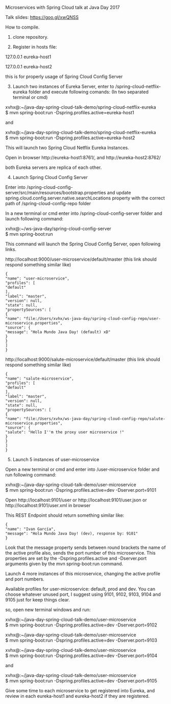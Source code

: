 Microservices with Spring Cloud talk at Java Day 2017

Talk slides: 
https://goo.gl/xwQNSS

How to compile.

1. clone repository.

2. Register in hosts file:

127.0.0.1 eureka-host1

127.0.0.1 eureka-host2

this is for properly usage of Spring Cloud Config Server

3. Launch two instances of Eureka Server, enter to /spring-cloud-netflix-eureka folder and execute following comands:
(In two separated terminal or cmd)

xvhx@:~/java-day-spring-cloud-talk-demo/spring-cloud-netflix-eureka\
$ mvn spring-boot:run -Dspring.profiles.active=eureka-host1

and

xvhx@:~/java-day-spring-cloud-talk-demo/spring-cloud-netflix-eureka\
$ mvn spring-boot:run -Dspring.profiles.active=eureka-host2

This will launch two Spring Cloud Netflix Eureka Instances.

Open in browser http://eureka-host1:8761/, and http://eureka-host2:8762/

both Eureka servers are replica of each other.

4. Launch Spring Cloud Config Server

Enter into /spring-cloud-config-server/src/main/resources/bootstrap.properties and 
update spring.cloud.config.server.native.searchLocations property with the correct path of /spring-cloud-config-repo folder

In a new terminal or cmd enter into /spring-cloud-config-server folder and launch following command:

xvhx@:~/ws-java-day/spring-cloud-config-server\
$ mvn spring-boot:run

This command will launch the Spring Cloud Config Server, open following links.

http://localhost:9000/user-microservice/default/master (this link should respond something similar like)
```
{
"name": "user-microservice",
"profiles": [
"default"
],
"label": "master",
"version": null,
"state": null,
"propertySources": [
{
"name": "file:/Users/xvhx/ws-java-day/spring-cloud-config-repo/user-microservice.properties",
"source": {
"message": "Hola Mundo Java Day! (default) xD"
}
}
]
}
```

http://localhost:9000/salute-microservice/default/master (this link should respond something similar like)

```
{
"name": "salute-microservice",
"profiles": [
"default"
],
"label": "master",
"version": null,
"state": null,
"propertySources": [
{
"name": "file:/Users/xvhx/ws-java-day/spring-cloud-config-repo/salute-microservice.properties",
"source": {
"salute": "Hello I''m the proxy user microservice !"
}
}
]
}
```

5. Launch 5 instances of user-microservice

Open a new terminal or cmd and enter into /user-microservice folder and run following command:

xvhx@:~/java-day-spring-cloud-talk-demo/user-microservice\
$ mvn spring-boot:run -Dspring.profiles.active=dev -Dserver.port=9101

Open http://localhost:9101/user or http://localhost:9101/user.json or http://localhost:9101/user.xml in browser

This REST Endpoint should return something similar like:

```
{
"name": "Ivan García",
"message": "Hola Mundo Java Day! (dev), response by: 9101"
}
```

Look that the message property sends between round brackets the name of the active profile also, 
sends the port number of this microservice. This properties are set by the -Dspring.profiles.active and -Dserver.port
arguments given by the mvn spring-boot:run command.

Launch 4 more instances of this microservice, changing the active profile and port numbers.

Available profiles for user-microservice: default, prod and dev.
You can choose whatever unused port, I suggest using 9101, 9102, 9103, 9104 and 9105 just for keep things clear.

so, open new terminal windows and run:

xvhx@:~/java-day-spring-cloud-talk-demo/user-microservice\
$ mvn spring-boot:run -Dspring.profiles.active=dev -Dserver.port=9102

xvhx@:~/java-day-spring-cloud-talk-demo/user-microservice\
$ mvn spring-boot:run -Dspring.profiles.active=dev -Dserver.port=9103

xvhx@:~/java-day-spring-cloud-talk-demo/user-microservice\
$ mvn spring-boot:run -Dspring.profiles.active=dev -Dserver.port=9104

and

xvhx@:~/java-day-spring-cloud-talk-demo/user-microservice\
$ mvn spring-boot:run -Dspring.profiles.active=dev -Dserver.port=9105

Give some time to each microservice to get registered into Eureka, and review in each eureka-host1 and eureka-host2 if they are registered.



